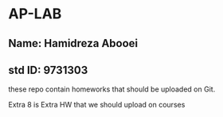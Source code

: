 # AP-LAB

## Name:   Hamidreza Abooei
## std ID: 9731303

these repo contain homeworks that should be uploaded on Git.

Extra 8 is Extra HW that we should upload on courses